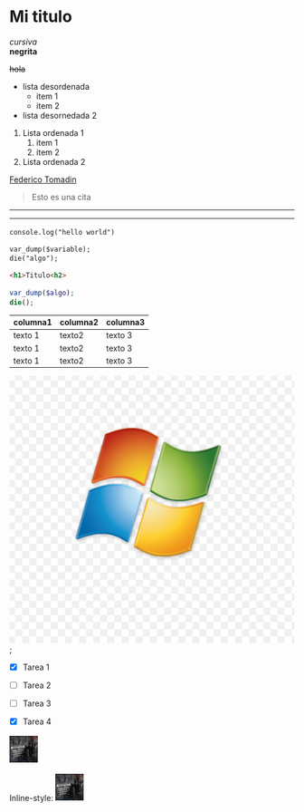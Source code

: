 # Mi titulo 

<!-- el salto de linea es el espacio -->

*cursiva*  
**negrita** 

~~hola~~

* lista desordenada 
    * item 1 
    * item 2  
* lista desornedada 2 

1. Lista ordenada 1 
    1. item 1 
    2. item 2  
2. Lista ordenada 2 

[Federico Tomadin](https://federicotomadin.com)

> Esto es una cita 
---
___

`console.log("hello world")`

```
var_dump($variable);
die("algo");
```

```html
<h1>Titulo<h2>
```

```php
var_dump($algo);
die();
```

| columna1 | columna2 | columna3 |
|----------|----------| ---------|
|texto 1   | texto2   | texto 3  |
|texto 1   | texto2   | texto 3  |
|texto 1   | texto2   | texto 3  | 
 

![Imagen](windows.png "Esto es un titulo de la imagen");


<!-- GITHUB -->

* [x] Tarea 1
* [ ] Tarea 2
* [ ] Tarea 3
* [x] Tarea 4


[![IMAGE ALT TEXT HERE](disco_Fede.png)](https://www.youtube.com/watch?v=0sxShBkstr4&ab_channel=FedericoTomadin)


Inline-style: 
![alt text](disco_Fede.png "Foto Disco")
